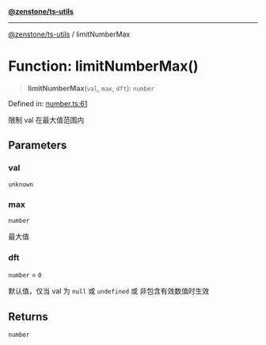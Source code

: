 [**@zenstone/ts-utils**](../README.md)

***

[@zenstone/ts-utils](../globals.md) / limitNumberMax

# Function: limitNumberMax()

> **limitNumberMax**(`val`, `max`, `dft`): `number`

Defined in: [number.ts:61](https://github.com/janpoem/ts-utils/blob/4facee14310dda7258a7321b86b7470b497dc0e0/src/number.ts#L61)

限制 val 在最大值范围内

## Parameters

### val

`unknown`

### max

`number`

最大值

### dft

`number` = `0`

默认值，仅当 val 为 `null` 或 `undefined` 或 非包含有效数值时生效

## Returns

`number`
